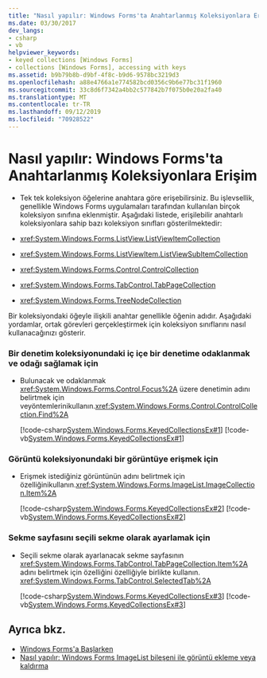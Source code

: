 ```yaml
---
title: "Nasıl yapılır: Windows Forms'ta Anahtarlanmış Koleksiyonlara Erişim"
ms.date: 03/30/2017
dev_langs:
- csharp
- vb
helpviewer_keywords:
- keyed collections [Windows Forms]
- collections [Windows Forms], accessing with keys
ms.assetid: b9b79b8b-d9bf-4f8c-b9d6-9578bc3219d3
ms.openlocfilehash: a88e4766a1e774582bcd0356c9b6e77bc31f1960
ms.sourcegitcommit: 33c8d6f7342a4bb2c577842b7f075b0e20a2fa40
ms.translationtype: MT
ms.contentlocale: tr-TR
ms.lasthandoff: 09/12/2019
ms.locfileid: "70928522"
---
```

# <a name="how-to-access-keyed-collections-in-windows-forms"></a>Nasıl yapılır: Windows Forms'ta Anahtarlanmış Koleksiyonlara Erişim

- Tek tek koleksiyon öğelerine anahtara göre erişebilirsiniz. Bu işlevsellik, genellikle Windows Forms uygulamaları tarafından kullanılan birçok koleksiyon sınıfına eklenmiştir. Aşağıdaki listede, erişilebilir anahtarlı koleksiyonlara sahip bazı koleksiyon sınıfları gösterilmektedir:  
  
- <xref:System.Windows.Forms.ListView.ListViewItemCollection>  
  
- <xref:System.Windows.Forms.ListViewItem.ListViewSubItemCollection>  
  
- <xref:System.Windows.Forms.Control.ControlCollection>  
  
- <xref:System.Windows.Forms.TabControl.TabPageCollection>  
  
- <xref:System.Windows.Forms.TreeNodeCollection>  
  
 Bir koleksiyondaki öğeyle ilişkili anahtar genellikle öğenin adıdır. Aşağıdaki yordamlar, ortak görevleri gerçekleştirmek için koleksiyon sınıflarını nasıl kullanacağınızı gösterir.  
  
### <a name="to-find-and-give-focus-to-a-nested-control-in-a-control-collection"></a>Bir denetim koleksiyonundaki iç içe bir denetime odaklanmak ve odağı sağlamak için  
  
- Bulunacak ve odaklanmak <xref:System.Windows.Forms.Control.Focus%2A> üzere denetimin adını belirtmek için veyöntemlerinikullanın.<xref:System.Windows.Forms.Control.ControlCollection.Find%2A>  
  
     [!code-csharp[System.Windows.Forms.KeyedCollectionsEx#1](~/samples/snippets/csharp/VS_Snippets_Winforms/System.Windows.Forms.KeyedCollectionsEx/CS/Form1.cs#1)]
     [!code-vb[System.Windows.Forms.KeyedCollectionsEx#1](~/samples/snippets/visualbasic/VS_Snippets_Winforms/System.Windows.Forms.KeyedCollectionsEx/VB/Form1.vb#1)]  
  
### <a name="to-access-an-image-in-an-image-collection"></a>Görüntü koleksiyonundaki bir görüntüye erişmek için  
  
- Erişmek istediğiniz görüntünün adını belirtmek için özelliğinikullanın.<xref:System.Windows.Forms.ImageList.ImageCollection.Item%2A>  
  
     [!code-csharp[System.Windows.Forms.KeyedCollectionsEx#2](~/samples/snippets/csharp/VS_Snippets_Winforms/System.Windows.Forms.KeyedCollectionsEx/CS/Form1.cs#2)]
     [!code-vb[System.Windows.Forms.KeyedCollectionsEx#2](~/samples/snippets/visualbasic/VS_Snippets_Winforms/System.Windows.Forms.KeyedCollectionsEx/VB/Form1.vb#2)]  
  
### <a name="to-set-a-tab-page-as-the-selected-tab"></a>Sekme sayfasını seçili sekme olarak ayarlamak için  
  
- Seçili sekme olarak ayarlanacak sekme sayfasının <xref:System.Windows.Forms.TabControl.TabPageCollection.Item%2A> adını belirtmek için özelliğini özelliğiyle birlikte kullanın. <xref:System.Windows.Forms.TabControl.SelectedTab%2A>  
  
     [!code-csharp[System.Windows.Forms.KeyedCollectionsEx#3](~/samples/snippets/csharp/VS_Snippets_Winforms/System.Windows.Forms.KeyedCollectionsEx/CS/Form1.cs#3)]
     [!code-vb[System.Windows.Forms.KeyedCollectionsEx#3](~/samples/snippets/visualbasic/VS_Snippets_Winforms/System.Windows.Forms.KeyedCollectionsEx/VB/Form1.vb#3)]  
  
## <a name="see-also"></a>Ayrıca bkz.

- [Windows Forms'a Başlarken](getting-started-with-windows-forms.md)
- [Nasıl yapılır: Windows Forms ImageList bileşeni ile görüntü ekleme veya kaldırma](./controls/how-to-add-or-remove-images-with-the-windows-forms-imagelist-component.md)
